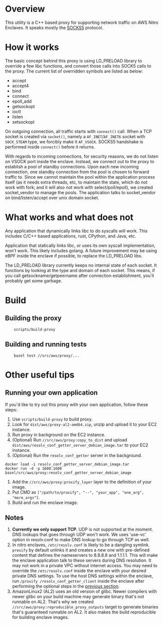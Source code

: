 # Overview

This utility is a C++ based proxy for supporting network traffic on AWS Nitro Enclaves. It speaks
mostly the [SOCKS5](https://www.rfc-editor.org/rfc/rfc1928) protocol.

# How it works

The basic concept behind this proxy is using LD_PRELOAD library to override a few libc functions,
and convert those calls into SOCK5 calls to the proxy. The current list of overridden symbols are
listed as below:

-   accept
-   accept4
-   bind
-   connect
-   epoll_add
-   getsockopt
-   ioctl
-   listen
-   setsockopt

On outgoing connection, all traffic starts with `connect()` call. When a TCP socket is created via
`socket()`, namely a `AF_INET`/`AF_INET6` socket with `SOCK_STEAM` type, we forcibly make it
`AF_VSOCK`. SOCKS5 handshake is performed inside `connect()` before it returns.

With regards to incoming connections, for security reasons, we do not listen on VSOCK port inside
the enclave. Instead, we connect out to the proxy to establish a pool of standby connections. Upon
each new incoming connection, one standby connection from the pool is chosen to forward traffic to.
Since we cannot maintain the pool within the application process itself (as it needs extra threads,
etc, to maintain the state, which do not work with fork; and it will also not work with
select/poll/epoll), we created socket_vendor to manage the pools. The application talks to
socket_vendor on bind/listen/accept over unix domain socket.

# What works and what does not

Any application that dynamically links libc to do syscalls will work. This includes C/C++ based
applications, rust, CPython, and Java, etc.

Application that statically links libc, or uses its own syscall implementation, won't work. This
likely includes golang. A future improvement may be using eBPF inside the enclave if possible, to
replace the LD_PRELOAD libs.

The LD_PRELOAD library currently keeps no internal state of each socket. It functions by looking at
the type and domain of each socket. This means, if you call getsockname/getpeername after connection
establishment, you'll probably get some garbage.

# Build

## Building the proxy

```shell
    scripts/build-proxy
```

## Building and running tests

```shell
    bazel test //src/aws/proxy/...
```

# Other useful tips

## Running your own application

If you'd like to try out this proxy with your own application, follow these steps:

1. Use `scripts/build-proxy` to build proxy.
1. Look for `dist/aws/proxy-al2-amd64.zip`, unzip and upload it to your EC2 instance.
1. Run proxy in background on the EC2 instance.
1. (Optional) Run `//src/aws/proxy:copy_to_dist` and upload
   `dist/aws/resolv_conf_getter_server_debian_image.tar` to your EC2 instance.
1. (Optional) Run the `resolv_conf_getter` server in the background.

```shell
docker load -i resolv_conf_getter_server_debian_image.tar
docker run -d -p 1600:1600 bazel/src/aws/proxy:resolv_conf_getter_server_debian_image
```

1. Add the `//src/aws/proxy:proxify_layer` layer to the definition of your image.
1. Put CMD as `["/path/to/proxify", "--", "your_app", "one_arg", "more_args"]`.
1. Build and run the enclave image.

## Notes

1. **Currently we only support TCP**. UDP is not supported at the moment. DNS lookups that goes
   through UDP won't work. We uses 'use-vc' option in resolv.conf to make DNS lookup to go through
   TCP as well.
1. In nitro enclaves, `/etc/resolv.conf` is likely to be a dangling symlink. `proxify` by default
   unlinks it and creates a new one with pre-defined content that defines the nameservers to 8.8.8.8
   and 1.1.1.1. This will make the enclave application talk to these servers during DNS resolution.
   It may not work in a private VPC without internet access. You may need to override the
   `/etc/resolv.conf` inside the enclave with your desired private DNS settings. To use the host DNS
   settings within the enclave, run `/proxify /resolv_conf_getter_client` inside the enclave after
   performing the optional steps in the [previous section](#running-your-own-application).
1. AmazonLinux2 (AL2) uses an old version of glibc. Newer compilers with newer glibc on your build
   machine may generate binary that's not runnable on AL2. That's why we created
   `//src/aws/proxy:reproducible_proxy_outputs` target to generate binaries that's guaranteed
   runnable on AL2. It also makes the build reproducible for building enclave images.
